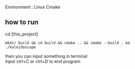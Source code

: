 
Environment :
    Linux
    Cmake
<br/>


## how to run 
cd [this_project]

```
mkdir build && cd build && cmake .. && cmake --build . && ./kaleidoscope

```

then you can input something in terminal
<br/>
input ctrl+C or ctrl+D to end program